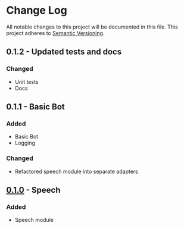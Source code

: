 # Change Log
All notable changes to this project will be documented in this file.
This project adheres to [Semantic Versioning](http://semver.org/).

## 0.1.2 - Updated tests and docs
### Changed
- Unit tests
- Docs

## 0.1.1 - Basic Bot
### Added
- Basic Bot
- Logging

### Changed
- Refactored speech module into separate adapters

## [0.1.0] - Speech
### Added
- Speech module

[0.1.0]: https://bitbucket.org/bkvaluemeal/myai/issues/1/speech
